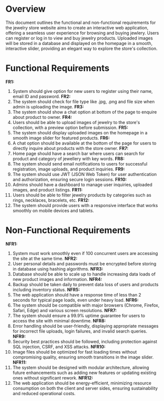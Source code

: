 # Overview

This document outlines the functional and non-functional requirements for the jewelry store website aims to create an interactive web application, offering a seamless user experience for browsing and buying jewlery. Users can register or log in to view and buy jewelry products. Uploaded images will be stored in a database and displayed on the homepage in a smooth, interactive slider, providing an elegant way to explore the store's collection.

# Functional Requirements

**FR1:**
 1. System should give option for new users to register using their name, email ID and password.
**FR2:** 
 2. The system should check for file type like .jpg, .png and file size when admin is uploading the image.
**FR3:**
 3. The system should show a chat option at bottom of the page to enquire about product to owner.
**FR4:** 
 4. Users should be able to upload images of jewelry to the store's collection, with a preview option before submission.
**FR5:**
 5. The system should display uploaded images on the homepage in a smooth image slider for featured products.
**FR6:**
 6. A chat option should be available at the bottom of the page for users to directly inquire about products with the store owner.
**FR7:**
 7. Home page should have a search bar where users can search for product and category of jewellery with key words.
**FR8:**
 8. The system should send email notifications to users for successful registration, image uploads, and product inquiries.
**FR9:**
 9. The system should use JWT (JSON Web Token) for user authentication and authorization, ensuring secure login sessions.
**FR10:**
 10. Admins should have a dashboard to manage user inquiries, uploaded images, and product listings.
**FR11:**
 11. Users should be able to filter jewelry products by categories such as rings, necklaces, bracelets, etc.
**FR12:**
 12. The system should provide users with a responsive interface that works smoothly on mobile devices and tablets.

# Non-Functional Requirements

**NFR1:**
 1. System must work smoothly even if 100 concurrent users are accessing the site at the same time.
**NFR2:** 
 2. User personal details and passwords must be encrypted before storing in database using hashing algorithms.
**NFR3:**
 3. Database should be able to scale up to handle increasing data loads of new product images and information.
**NFR4:** 
 4. Backup should be taken daily to prevent data loss of users and products including inventory status.
**NFR5:**
 5. The web application should have a response time of less than 2 seconds for typical page loads, even under heavy load.
**NFR6:**
 6. The system should be compatible with major browsers (Chrome, Firefox, Safari, Edge) and various screen resolutions.
**NFR7:**
 7. The system should ensure a 99.9% uptime guarantee for users to access the site with minimal downtime.
**NFR8:**
 8. Error handling should be user-friendly, displaying appropriate messages for incorrect file uploads, login failures, and invalid search queries.
**NFR9:**
 9. Security best practices should be followed, including protection against SQL injection, CSRF, and XSS attacks.
**NFR10:**
 10. Image files should be optimized for fast loading times without compromising quality, ensuring smooth transitions in the image slider.
**NFR11:**
 11. The system should be designed with modular architecture, allowing future enhancements such as adding new features or updating existing ones without significant rework.
**NFR12:**
 12. The web application should be energy-efficient, minimizing resource consumption on both the client and server sides, ensuring sustainability and reduced operational costs.